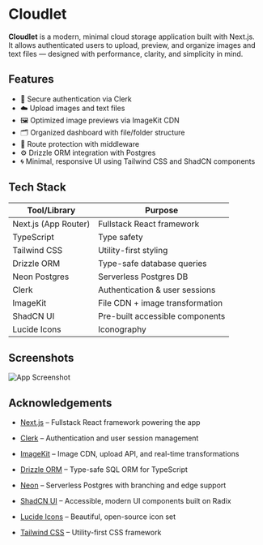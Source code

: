 
# Cloudlet

**Cloudlet** is a modern, minimal cloud storage application built with Next.js.  
It allows authenticated users to upload, preview, and organize images and text files — designed with performance, clarity, and simplicity in mind.


## Features

- 🔐 Secure authentication via Clerk
- ☁️ Upload images and text files
- 🖼️ Optimized image previews via ImageKit CDN
- 🗂️ Organized dashboard with file/folder structure
- 🧠 Route protection with middleware
- ⚙️ Drizzle ORM integration with Postgres
- 🌀 Minimal, responsive UI using Tailwind CSS and ShadCN components
## Tech Stack

| Tool/Library     | Purpose                            |
|------------------|-------------------------------------|
| Next.js (App Router) | Fullstack React framework        |
| TypeScript        | Type safety                        |
| Tailwind CSS      | Utility-first styling               |
| Drizzle ORM       | Type-safe database queries         |
| Neon Postgres     | Serverless Postgres DB             |
| Clerk             | Authentication & user sessions     |
| ImageKit          | File CDN + image transformation    |
| ShadCN UI         | Pre-built accessible components    |
| Lucide Icons      | Iconography                        |


## Screenshots

![App Screenshot](https://via.placeholder.com/468x300?text=App+Screenshot+Here)


## Acknowledgements

 - [Next.js](https://nextjs.org/docs) – Fullstack React framework powering the app

 - [Clerk](https://clerk.com/docs) – Authentication and user session management

 - [ImageKit](https://imagekit.io/docs) – Image CDN, upload API, and real-time transformations

 - [Drizzle ORM](https://orm.drizzle.team/docs/overview) – Type-safe SQL ORM for TypeScript

 - [Neon](https://neon.com/docs/introduction) – Serverless Postgres with branching and edge support

 - [ShadCN UI](https://ui.shadcn.com/docs/components) – Accessible, modern UI components built on Radix

 - [Lucide Icons](https://lucide.dev/icons/) – Beautiful, open-source icon set

 - [Tailwind CSS](https://tailwindcss.com/docs/installation/framework-guides/nextjs) – Utility-first CSS framework
